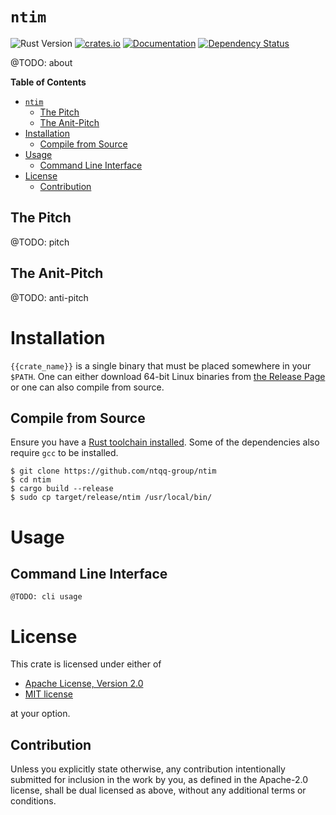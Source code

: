 # `ntim`

![Rust Version][rustc-image]
[![crates.io][crate-image]][crate-link]
[![Documentation][docs-image]][docs-link]
[![Dependency Status][deps-image]][deps-link]

@TODO: about

<!-- markdown-toc start - Don't edit this section. Run M-x markdown-toc-refresh-toc -->
**Table of Contents**

- [`ntim`](#ntim)
    - [The Pitch](#the-pitch)
    - [The Anit-Pitch](#the-anit-pitch)
- [Installation](#installation)
    - [Compile from Source](#compile-from-source)
- [Usage](#usage)
    - [Command Line Interface](#command-line-interface)
- [License](#license)
    - [Contribution](#contribution)

<!-- markdown-toc end -->

## The Pitch

@TODO: pitch

## The Anit-Pitch

@TODO: anti-pitch

# Installation

`{{crate_name}}` is a single binary that must be placed somewhere in your
`$PATH`. One can either download 64-bit Linux binaries from [the Release Page](https://github.com/kbknapp/iptables_exporter/releases)
or one can also compile from source.

## Compile from Source

Ensure you have a [Rust toolchain installed](https://rustup.rs). Some of the
dependencies also require `gcc` to be installed.

```
$ git clone https://github.com/ntqq-group/ntim
$ cd ntim
$ cargo build --release
$ sudo cp target/release/ntim /usr/local/bin/
```

# Usage

## Command Line Interface

```
@TODO: cli usage
```

# License

This crate is licensed under either of

 * [Apache License, Version 2.0](http://www.apache.org/licenses/LICENSE-2.0)
 * [MIT license](http://opensource.org/licenses/MIT)

at your option.

## Contribution

Unless you explicitly state otherwise, any contribution intentionally submitted
for inclusion in the work by you, as defined in the Apache-2.0 license, shall be
dual licensed as above, without any additional terms or conditions.

[//]: # (badges)

[rustc-image]: https://img.shields.io/badge/rustc-1.53+-blue.svg
[crate-image]: https://img.shields.io/crates/v/ntim.svg
[crate-link]: https://crates.io/crates/ntim
[docs-image]: https://docs.rs/ntim/badge.svg
[docs-link]: https://docs.rs/ntim
[deps-image]: https://deps.rs/repo/github/kbknapp/ntim/status.svg
[deps-link]: https://deps.rs/repo/github/kbknapp/ntim
